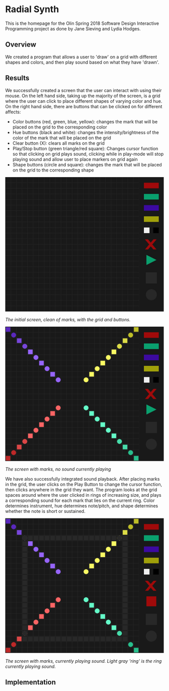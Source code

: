 # Radial Synth

This is the homepage for the Olin Spring 2018 Software Design Interactive Programming project as done by Jane Sieving and Lydia Hodges.

## Overview

We created a program that allows a user to 'draw' on a grid with different shapes and colors, and then play sound based on what they have 'drawn'.

## Results

We successfully created a screen that the user can interact with using their mouse. On the left hand side, taking up the majority of the screen, is a grid where the user can click to place different shapes of varying color and hue. On the right hand side, there are buttons that can be clicked on for different affects:
- Color buttons (red, green, blue, yellow): changes the mark that will be placed on the grid to the corresponding color
- Hue buttons (black and white): changes the intensity/brightness of the color of the mark that will be placed on the grid
- Clear button (X): clears all marks on the grid
- Play/Stop button (green triangle/red square): Changes cursor function so that clicking on grid plays sound, clicking while in play-mode will stop playing sound and allow user to place markers on grid again
- Shape buttons (circle and square): changes the mark that will be placed on the grid to the corresponding shape

![alt text](https://github.com/draconian9908/RadialSynth/blob/master/RadialSynth_Start.jpg)

*The initial screen, clean of marks, with the grid and buttons.*

![alt text](https://github.com/draconian9908/RadialSynth/blob/master/RadialSynth_Marked.png)

*The screen with marks, no sound currently playing*

We have also successfully integrated sound playback. After placing marks in the grid, the user clicks on the Play Button to change the cursor function, then clicks anywhere in the grid they want. The program looks at the grid spaces around where the user clicked in rings of increasing size, and plays a corresponding sound for each mark that lies on the current ring. Color determines instrument, hue determines note/pitch, and shape determines whether the note is short or sustained.

![alt text](https://github.com/draconian9908/RadialSynth/blob/master/RadialSynth_SoundRing.png)

*The screen with marks, currently playing sound. Light gray 'ring' is the ring currently playing sound.*

## Implementation
